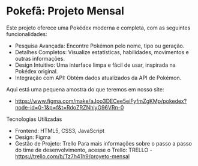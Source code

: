 # Pokefã: Projeto Mensal
Este projeto oferece uma Pokédex moderna e completa, com as seguintes funcionalidades:
* Pesquisa Avançada: Encontre Pokémon pelo nome, tipo ou geração.
* Detalhes Completos: Visualize estatísticas, habilidades, movimentos e outras informações.
* Design Intuitivo: Uma interface limpa e fácil de usar, inspirada na Pokédex original.
* Integração com API: Obtém dados atualizados da API de Pokémon.

Aqui está uma pequena amostra do que teremos em nosso site:
* https://www.figma.com/make/aJpo3DECee5eiFyfmZgKMp/pokedex?node-id=0-1&p=f&t=RdoZRZNhiyG96VRn-0

Tecnologias Utilizadas
* Frontend: HTML5, CSS3, JavaScript
* Design: Figma
* Gestão de Projeto: Trello
Para mais informações sobre o passo a passo do time de desenvolvimento, acesse o Trello:
TRELLO - https://trello.com/b/Tz7h41h9/proyeto-mensal